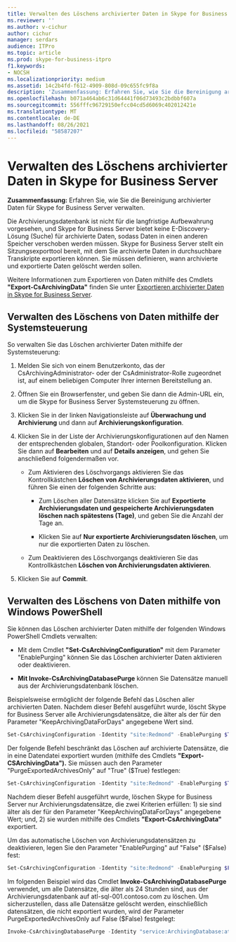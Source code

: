 ```yaml
---
title: Verwalten des Löschens archivierter Daten in Skype for Business Server
ms.reviewer: ''
ms.author: v-cichur
author: cichur
manager: serdars
audience: ITPro
ms.topic: article
ms.prod: skype-for-business-itpro
f1.keywords:
- NOCSH
ms.localizationpriority: medium
ms.assetid: 14c2b4fd-f612-4909-808d-09c655fc9f8a
description: 'Zusammenfassung: Erfahren Sie, wie Sie die Bereinigung archivierter Daten für Skype for Business Server verwalten.'
ms.openlocfilehash: b071a464ab6c31d64441f06d73493c2bdbbf607a
ms.sourcegitcommit: 556fffc96729150efcc04cd5d6069c402012421e
ms.translationtype: MT
ms.contentlocale: de-DE
ms.lasthandoff: 08/26/2021
ms.locfileid: "58587207"
---
```

# <a name="manage-purging-of-archived-data-in-skype-for-business-server"></a>Verwalten des Löschens archivierter Daten in Skype for Business Server

**Zusammenfassung:** Erfahren Sie, wie Sie die Bereinigung archivierter Daten für Skype for Business Server verwalten.
  
Die Archivierungsdatenbank ist nicht für die langfristige Aufbewahrung vorgesehen, und Skype for Business Server bietet keine E-Discovery-Lösung (Suche) für archivierte Daten, sodass Daten in einen anderen Speicher verschoben werden müssen. Skype for Business Server stellt ein Sitzungsexporttool bereit, mit dem Sie archivierte Daten in durchsuchbare Transkripte exportieren können. Sie müssen definieren, wann archivierte und exportierte Daten gelöscht werden sollen. 
  
Weitere Informationen zum Exportieren von Daten mithilfe des Cmdlets **"Export-CsArchivingData"** finden Sie unter [Exportieren archivierter Daten in Skype for Business Server](export-archived-data.md).
  
## <a name="manage-purging-of-data-by-using-the-control-panel"></a>Verwalten des Löschens von Daten mithilfe der Systemsteuerung

So verwalten Sie das Löschen archivierter Daten mithilfe der Systemsteuerung:
  
1. Melden Sie sich von einem Benutzerkonto, das der CsArchivingAdministrator- oder der CsAdministrator-Rolle zugeordnet ist, auf einem beliebigen Computer Ihrer internen Bereitstellung an. 
    
2. Öffnen Sie ein Browserfenster, und geben Sie dann die Admin-URL ein, um die Skype for Business Server Systemsteuerung zu öffnen. 
    
3. Klicken Sie in der linken Navigationsleiste auf **Überwachung und Archivierung** und dann auf **Archivierungskonfiguration**.
    
4. Klicken Sie in der Liste der Archivierungskonfigurationen auf den Namen der entsprechenden globalen, Standort- oder Poolkonfiguration. Klicken Sie dann auf **Bearbeiten** und auf **Details anzeigen**, und gehen Sie anschließend folgendermaßen vor.
    
   - Zum Aktivieren des Löschvorgangs aktivieren Sie das Kontrollkästchen **Löschen von Archivierungsdaten aktivieren**, und führen Sie einen der folgenden Schritte aus:
    
     - Zum Löschen aller Datensätze klicken Sie auf **Exportierte Archivierungsdaten und gespeicherte Archivierungsdaten löschen nach spätestens (Tage)**, und geben Sie die Anzahl der Tage an.
    
     - Klicken Sie auf **Nur exportierte Archivierungsdaten löschen**, um nur die exportierten Daten zu löschen.
    
   - Zum Deaktivieren des Löschvorgangs deaktivieren Sie das Kontrollkästchen **Löschen von Archivierungsdaten aktivieren**.
    
5. Klicken Sie auf **Commit**.
    
## <a name="manage-purging-of-data-by-using-windows-powershell"></a>Verwalten des Löschens von Daten mithilfe von Windows PowerShell

Sie können das Löschen archivierter Daten mithilfe der folgenden Windows PowerShell Cmdlets verwalten:
  
- Mit dem Cmdlet **"Set-CsArchivingConfiguration"** mit dem Parameter "EnablePurging" können Sie das Löschen archivierter Daten aktivieren oder deaktivieren.
    
- **Mit Invoke-CsArchivingDatabasePurge** können Sie Datensätze manuell aus der Archivierungsdatenbank löschen.
    
Beispielsweise ermöglicht der folgende Befehl das Löschen aller archivierten Daten. Nachdem dieser Befehl ausgeführt wurde, löscht Skype for Business Server alle Archivierungsdatensätze, die älter als der für den Parameter "KeepArchivingDataForDays" angegebene Wert sind. 
  
```PowerShell
Set-CsArchivingConfiguration -Identity "site:Redmond" -EnablePurging $True
```

Der folgende Befehl beschränkt das Löschen auf archivierte Datensätze, die in eine Datendatei exportiert wurden (mithilfe des Cmdlets **"Export-CSArchivingData").** Sie müssen auch den Parameter "PurgeExportedArchivesOnly" auf "True" ($True) festlegen:
  
```PowerShell
Set-CsArchivingConfiguration -Identity "site:Redmond" -EnablePurging $True -PurgeExportedArchivesOnly $True
```

Nachdem dieser Befehl ausgeführt wurde, löschen Skype for Business Server nur Archivierungsdatensätze, die zwei Kriterien erfüllen: 1) sie sind älter als der für den Parameter "KeepArchivingDataForDays" angegebene Wert; und, 2) sie wurden mithilfe des Cmdlets **"Export-CsArchivingData"** exportiert.
  
Um das automatische Löschen von Archivierungsdatensätzen zu deaktivieren, legen Sie den Parameter "EnablePurging" auf "False" ($False) fest:
  
```PowerShell
Set-CsArchivingConfiguration -Identity "site:Redmond" -EnablePurging $False
```

Im folgenden Beispiel wird das Cmdlet **Invoke-CsArchivingDatabasePurge** verwendet, um alle Datensätze, die älter als 24 Stunden sind, aus der Archivierungsdatenbank auf atl-sql-001.contoso.com zu löschen. Um sicherzustellen, dass alle Datensätze gelöscht werden, einschließlich datensätzen, die nicht exportiert wurden, wird der Parameter PurgeExportedArchivesOnly auf False ($False) festgelegt:
  
```PowerShell
Invoke-CsArchivingDatabasePurge -Identity "service:ArchivingDatabase:atl-sql-001.contoso.com" -PurgeArchivingDataOlderThanHours 24 -PurgeExportedArchivesOnly $False
```
